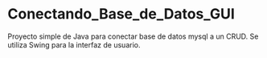 # Conectando_Base_de_Datos_GUI

Proyecto simple de Java para conectar base de datos mysql a un CRUD.
Se utiliza Swing para la interfaz de usuario.
